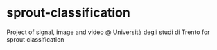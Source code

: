 # sprout-classification
Project of signal, image and video @ Università degli studi di Trento for sprout classification

